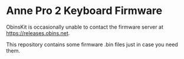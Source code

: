 # Anne Pro 2 Keyboard Firmware

ObinsKit is occasionally unable to contact the firmware server at https://releases.obins.net.

This repository contains some firmware .bin files just in case you need them.
